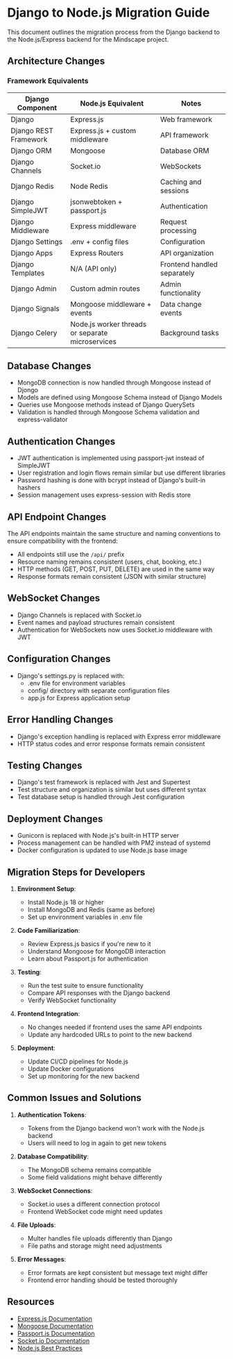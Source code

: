 # Django to Node.js Migration Guide

This document outlines the migration process from the Django backend to the Node.js/Express backend for the Mindscape project.

## Architecture Changes

### Framework Equivalents

| Django Component | Node.js Equivalent | Notes |
|------------------|-------------------|-------|
| Django | Express.js | Web framework |
| Django REST Framework | Express.js + custom middleware | API framework |
| Django ORM | Mongoose | Database ORM |
| Django Channels | Socket.io | WebSockets |
| Django Redis | Node Redis | Caching and sessions |
| Django SimpleJWT | jsonwebtoken + passport.js | Authentication |
| Django Middleware | Express middleware | Request processing |
| Django Settings | .env + config files | Configuration |
| Django Apps | Express Routers | API organization |
| Django Templates | N/A (API only) | Frontend handled separately |
| Django Admin | Custom admin routes | Admin functionality |
| Django Signals | Mongoose middleware + events | Data change events |
| Django Celery | Node.js worker threads or separate microservices | Background tasks |

## Database Changes

- MongoDB connection is now handled through Mongoose instead of Djongo
- Models are defined using Mongoose Schema instead of Django Models
- Queries use Mongoose methods instead of Django QuerySets
- Validation is handled through Mongoose Schema validation and express-validator

## Authentication Changes

- JWT authentication is implemented using passport-jwt instead of SimpleJWT
- User registration and login flows remain similar but use different libraries
- Password hashing is done with bcrypt instead of Django's built-in hashers
- Session management uses express-session with Redis store

## API Endpoint Changes

The API endpoints maintain the same structure and naming conventions to ensure compatibility with the frontend:

- All endpoints still use the `/api/` prefix
- Resource naming remains consistent (users, chat, booking, etc.)
- HTTP methods (GET, POST, PUT, DELETE) are used in the same way
- Response formats remain consistent (JSON with similar structure)

## WebSocket Changes

- Django Channels is replaced with Socket.io
- Event names and payload structures remain consistent
- Authentication for WebSockets now uses Socket.io middleware with JWT

## Configuration Changes

- Django's settings.py is replaced with:
  - .env file for environment variables
  - config/ directory with separate configuration files
  - app.js for Express application setup

## Error Handling Changes

- Django's exception handling is replaced with Express error middleware
- HTTP status codes and error response formats remain consistent

## Testing Changes

- Django's test framework is replaced with Jest and Supertest
- Test structure and organization is similar but uses different syntax
- Test database setup is handled through Jest configuration

## Deployment Changes

- Gunicorn is replaced with Node.js's built-in HTTP server
- Process management can be handled with PM2 instead of systemd
- Docker configuration is updated to use Node.js base image

## Migration Steps for Developers

1. **Environment Setup**:
   - Install Node.js 18 or higher
   - Install MongoDB and Redis (same as before)
   - Set up environment variables in .env file

2. **Code Familiarization**:
   - Review Express.js basics if you're new to it
   - Understand Mongoose for MongoDB interaction
   - Learn about Passport.js for authentication

3. **Testing**:
   - Run the test suite to ensure functionality
   - Compare API responses with the Django backend
   - Verify WebSocket functionality

4. **Frontend Integration**:
   - No changes needed if frontend uses the same API endpoints
   - Update any hardcoded URLs to point to the new backend

5. **Deployment**:
   - Update CI/CD pipelines for Node.js
   - Update Docker configurations
   - Set up monitoring for the new backend

## Common Issues and Solutions

1. **Authentication Tokens**:
   - Tokens from the Django backend won't work with the Node.js backend
   - Users will need to log in again to get new tokens

2. **Database Compatibility**:
   - The MongoDB schema remains compatible
   - Some field validations might behave differently

3. **WebSocket Connections**:
   - Socket.io uses a different connection protocol
   - Frontend WebSocket code might need updates

4. **File Uploads**:
   - Multer handles file uploads differently than Django
   - File paths and storage might need adjustments

5. **Error Messages**:
   - Error formats are kept consistent but message text might differ
   - Frontend error handling should be tested thoroughly

## Resources

- [Express.js Documentation](https://expressjs.com/)
- [Mongoose Documentation](https://mongoosejs.com/)
- [Passport.js Documentation](http://www.passportjs.org/)
- [Socket.io Documentation](https://socket.io/docs/v4/)
- [Node.js Best Practices](https://github.com/goldbergyoni/nodebestpractices)